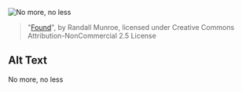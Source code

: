 ![No more, no less](https://imgs.xkcd.com/comics/found.jpg)
> "[Found](https://xkcd.com/48/)", by Randall Munroe, licensed under Creative Commons Attribution-NonCommercial 2.5 License

## Alt Text
No more, no less
